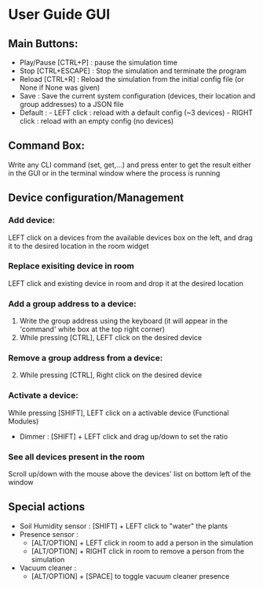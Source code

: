 # User Guide GUI

## Main Buttons:

- Play/Pause [CTRL+P] : pause the simulation time
- Stop [CTRL+ESCAPE] : Stop the simulation and terminate the program
- Reload [CTRL+R] : Reload the simulation from the initial config file (or None if None was given)
- Save : Save the current system configuration (devices, their location and group addresses) to a JSON file
- Default : - LEFT click : reload with a default config (~3 devices) - RIGHT click : reload with an empty config (no devices)

## Command Box:

Write any CLI command (set, get,...) and press enter to get the result either in the GUI or in the terminal window where the process is running

## Device configuration/Management

### **Add device**:

LEFT click on a devices from the available devices box on the left, and drag it to the desired location in the room widget

### **Replace exisiting device in room**

LEFT click and existing device in room and drop it at the desired location

### **Add a group address to a device**:

1. Write the group address using the keyboard (it will appear in the 'command' white box at the top right corner)
2. While pressing [CTRL], LEFT click on the desired device

### **Remove a group address from a device**:

2. While pressing [CTRL], Right click on the desired device

### **Activate a device**:

While pressing [SHIFT], LEFT click on a activable device (Functional Modules)

- Dimmer : [SHIFT] + LEFT click and drag up/down to set the ratio

### **See all devices present in the room**

Scroll up/down with the mouse above the devices' list on bottom left of the window

## Special actions

- Soil Humidity sensor : [SHIFT] + LEFT click to "water" the plants
- Presence sensor :
  - [ALT/OPTION] + LEFT click in room to add a person in the simulation
  - [ALT/OPTION] + RIGHT click in room to remove a person from the simulation
- Vacuum cleaner :
  - [ALT/OPTION] + [SPACE] to toggle vacuum cleaner presence
